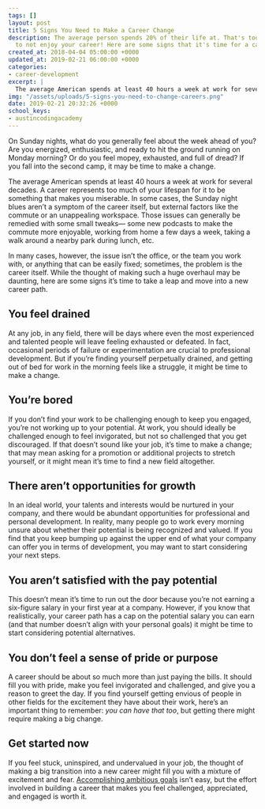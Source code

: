```yaml
---
tags: []
layout: post
title: 5 Signs You Need to Make a Career Change
description: The average person spends 20% of their life at. That's too much time
  to not enjoy your career! Here are some signs that it's time for a career switch.
created_at: 2018-04-04 05:00:00 +0000
updated_at: 2019-02-21 06:00:00 +0000
categories:
- career-development
excerpt: |
  The average American spends at least 40 hours a week at work for several decades. A career represents too much of your lifespan for it to be something that makes you miserable. While the thought of making such a huge overhaul may be daunting, here are some signs it’s time to take a leap and move into a new career path.
img: "/assets/uploads/5-signs-you-need-to-change-careers.png"
date: 2019-02-21 20:32:26 +0000
school_keys:
- austincodingacademy
---
```

On Sunday nights, what do you generally feel about the week ahead of you? Are you energized, enthusiastic, and ready to hit the ground running on Monday morning? Or do you feel mopey, exhausted, and full of dread? If you fall into the second camp, it may be time to make a change.

The average American spends at least 40 hours a week at work for several decades. A career represents too much of your lifespan for it to be something that makes you miserable. In some cases, the Sunday night blues aren’t a symptom of the career itself, but external factors like the commute or an unappealing workspace. Those issues can generally be remedied with some small tweaks— some new podcasts to make the commute more enjoyable, working from home a few days a week, taking a walk around a nearby park during lunch, etc.

In many cases, however, the issue isn’t the office, or the team you work with, or anything that can be easily fixed; sometimes, the problem is the career itself. While the thought of making such a huge overhaul may be daunting, here are some signs it’s time to take a leap and move into a new career path.

## You feel drained

At any job, in any field, there will be days where even the most experienced and talented people will leave feeling exhausted or defeated. In fact, occasional periods of failure or experimentation are crucial to professional development. But if you’re finding yourself perpetually drained, and getting out of bed for work in the morning feels like a struggle, it might be time to make a change.

## You’re bored

If you don’t find your work to be challenging enough to keep you engaged, you’re not working up to your potential. At work, you should ideally be challenged enough to feel invigorated, but not so challenged that you get discouraged. If that doesn’t sound like your job, it’s time to make a change; that may mean asking for a promotion or additional projects to stretch yourself, or it might mean it’s time to find a new field altogether.

## There aren’t opportunities for growth

In an ideal world, your talents and interests would be nurtured in your company, and there would be abundant opportunities for professional and personal development. In reality, many people go to work every morning unsure about whether their potential is being recognized and valued. If you find that you keep bumping up against the upper end of what your company can offer you in terms of development, you may want to start considering your next steps.

## You aren’t satisfied with the pay potential

This doesn’t mean it’s time to run out the door because you’re not earning a six-figure salary in your first year at a company. However, if you know that realistically, your career path has a cap on the potential salary you can earn (and that number doesn’t align with your personal goals) it might be time to start considering potential alternatives.

## You don’t feel a sense of pride or purpose

A career should be about so much more than just paying the bills. It should fill you with pride, make you feel invigorated and challenged, and give you a reason to greet the day. If you find yourself getting envious of people in other fields for the excitement they have about their work, here’s an important thing to remember: _you can have that too_, but getting there might require making a big change.

## Get started now

If you feel stuck, uninspired, and undervalued in your job, the thought of making a big transition into a new career might fill you with a mixture of excitement and fear. [Accomplishing ambitious goals](https://austincodingacademy.com/blog/how-to-achieve-big-goals-this-year) isn’t easy, but the effort involved in building a career that makes you feel challenged, appreciated, and engaged is worth it.